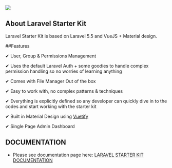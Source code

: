 <img src="https://assets.darrylfernandez.com/wp-content/uploads/2017/10/Screenshot.png"></p>

## About Laravel Starter Kit

Laravel Starter Kit is based on Laravel 5.5 and VueJS + Material design.

##Features

&#10004; User, Group & Permissions Management

&#10004; Uses the default Laravel Auth + some goodies to handle complex permission handling so no worries of learning anything

&#10004; Comes with File Manager Out of the box

&#10004; Easy to work with, no complex patterns & techniques

&#10004; Everything is explicitly defined so any developer can quickly dive in
to the codes and start working with the starter kit

&#10004; Built in Material Design using <a href="https://vuetifyjs.com/">Vuetify</a>

&#10004; Single Page Admin Dashboard

## DOCUMENTATION

- Please see documentation page here: <a href="https://github.com/darryldecode/laravel-starter-kit/wiki">LARAVEL STARTER KIT DOCUMENTATION</a>
